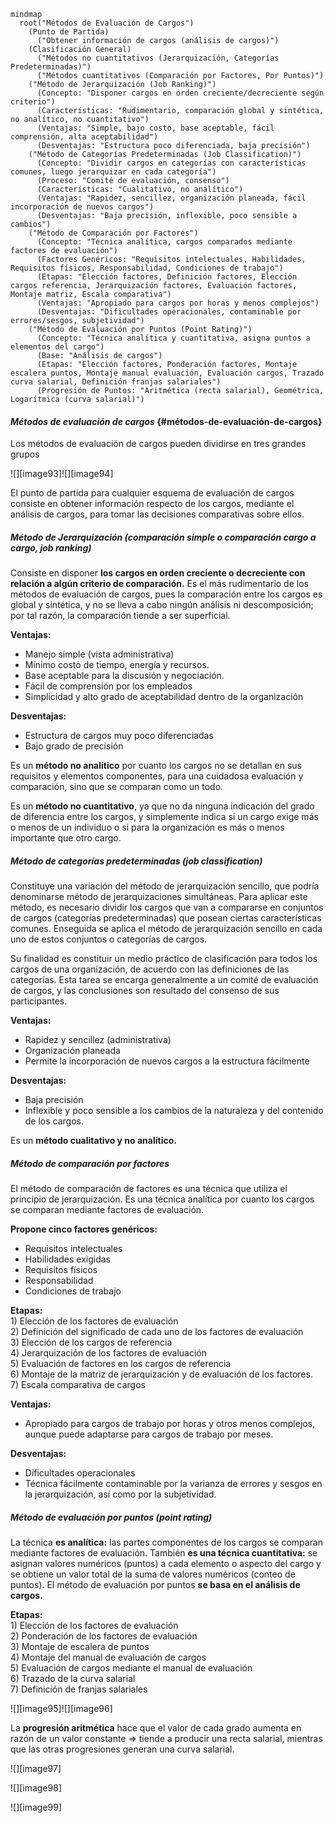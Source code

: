 ```mermaid
mindmap
  root("Métodos de Evaluación de Cargos")
    (Punto de Partida)
      ("Obtener información de cargos (análisis de cargos)")
    (Clasificación General)
      ("Métodos no cuantitativos (Jerarquización, Categorías Predeterminadas)")
      ("Métodos cuantitativos (Comparación por Factores, Por Puntos)")
    ("Método de Jerarquización (Job Ranking)")
      (Concepto: "Disponer cargos en orden creciente/decreciente según criterio")
      (Características: "Rudimentario, comparación global y sintética, no analítico, no cuantitativo")
      (Ventajas: "Simple, bajo costo, base aceptable, fácil comprensión, alta aceptabilidad")
      (Desventajas: "Estructura poco diferenciada, baja precisión")
    ("Método de Categorías Predeterminadas (Job Classification)")
      (Concepto: "Dividir cargos en categorías con características comunes, luego jerarquizar en cada categoría")
      (Proceso: "Comité de evaluación, consenso")
      (Características: "Cualitativo, no analítico")
      (Ventajas: "Rapidez, sencillez, organización planeada, fácil incorporación de nuevos cargos")
      (Desventajas: "Baja precisión, inflexible, poco sensible a cambios")
    ("Método de Comparación por Factores")
      (Concepto: "Técnica analítica, cargos comparados mediante factores de evaluación")
      (Factores Genéricos: "Requisitos intelectuales, Habilidades, Requisitos físicos, Responsabilidad, Condiciones de trabajo")
      (Etapas: "Elección factores, Definición factores, Elección cargos referencia, Jerarquización factores, Evaluación factores, Montaje matriz, Escala comparativa")
      (Ventajas: "Apropiado para cargos por horas y menos complejos")
      (Desventajas: "Dificultades operacionales, contaminable por errores/sesgos, subjetividad")
    ("Método de Evaluación por Puntos (Point Rating)")
      (Concepto: "Técnica analítica y cuantitativa, asigna puntos a elementos del cargo")
      (Base: "Análisis de cargos")
      (Etapas: "Elección factores, Ponderación factores, Montaje escalera puntos, Montaje manual evaluación, Evaluación cargos, Trazado curva salarial, Definición franjas salariales")
      (Progresión de Puntos: "Aritmética (recta salarial), Geométrica, Logarítmica (curva salarial)")
```

#### ***Métodos de evaluación de cargos*** {#métodos-de-evaluación-de-cargos}

Los métodos de evaluación de cargos pueden dividirse en tres grandes grupos

![][image93]![][image94]

El punto de partida para cualquier esquema de evaluación de cargos consiste en obtener información respecto de los cargos, mediante el análisis de cargos, para tomar las decisiones comparativas sobre ellos.

##### **Método de Jerarquización (comparación simple o comparación cargo a cargo, job ranking)**

Consiste en disponer **los cargos en orden creciente o decreciente con relación a algún criterio de comparación.** Es el más rudimentario de los métodos de evaluación de cargos, pues la comparación entre los cargos es global y sintética, y no se lleva a cabo ningún análisis ni descomposición; por tal razón, la comparación tiende a ser superficial.

**Ventajas:**

* Manejo simple (vista administrativa)  
* Mínimo costo de tiempo, energía y recursos.  
* Base aceptable para la discusión y negociación.  
* Fácil de comprensión por los empleados  
* Simplicidad y alto grado de aceptabilidad dentro de la organización

**Desventajas:**

* Estructura de cargos muy poco diferenciadas  
* Bajo grado de precisión

Es un **método no analítico** por cuanto los cargos no se detallan en sus requisitos y elementos componentes, para una cuidadosa evaluación y comparación, sino que se comparan como un todo.

Es un **método no cuantitativo**, ya que no da ninguna indicación del grado de diferencia entre los cargos, y simplemente indica si un cargo exige más o menos de un individuo o si para la organización es más o menos importante que otro cargo.

##### **Método de categorías predeterminadas  (job classification)**

Constituye una variación del método de jerarquización sencillo, que podría denominarse método de jerarquizaciones simultáneas. Para aplicar este método, es necesario dividir los cargos que van a compararse en conjuntos de cargos (categorías predeterminadas) que posean ciertas características comunes. Enseguida se aplica el método de jerarquización sencillo en cada uno de estos conjuntos o categorías de cargos.

Su finalidad es constituir un medio práctico de clasificación para todos los cargos de una organización, de acuerdo con las definiciones de las categorías. Esta tarea se encarga generalmente a un comité de evaluación de cargos, y las conclusiones son resultado del consenso de sus participantes.

**Ventajas:**

* Rapidez y sencillez (administrativa)  
* Organización planeada  
* Permite la incorporación de nuevos cargos a la estructura fácilmente

**Desventajas:**

* Baja precisión  
* Inflexible y poco sensible a los cambios de la naturaleza y del contenido de los cargos.

Es un **método cualitativo y no analítico.**

##### **Método de comparación por factores**

El método de comparación de factores es una técnica que utiliza el principio de jerarquización. Es una técnica analítica por cuanto los cargos se comparan mediante factores de evaluación.

**Propone cinco factores genéricos:**

* Requisitos intelectuales  
* Habilidades exigidas  
* Requisitos físicos  
* Responsabilidad  
* Condiciones de trabajo


**Etapas:**  
1\)      Elección de los factores de evaluación  
2\)      Definición del significado de cada uno de los factores de evaluación  
3\)      Elección de los cargos de referencia  
4\)      Jerarquización de los factores de evaluación  
5\)      Evaluación de factores en los cargos de referencia  
6\)      Montaje de la matriz de jerarquización y de evaluación de los factores.  
7\)      Escala comparativa de cargos

**Ventajas:**

* Apropiado para cargos de trabajo por horas y otros menos complejos, aunque puede adaptarse para cargos de trabajo por meses.

**Desventajas:**

* Dificultades operacionales  
* Técnica fácilmente contaminable por la varianza de errores y sesgos en la jerarquización, así como por la subjetividad.

##### **Método de evaluación por puntos (point rating)**

La técnica **es analítica:** las partes componentes de los cargos se comparan mediante factores de evaluación. También **es una técnica cuantitativa:** se asignan valores numéricos (puntos) a cada elemento o aspecto del cargo y se obtiene un valor total de la suma de valores numéricos (conteo de puntos). El método de evaluación por puntos **se basa en el análisis de cargos.**

**Etapas:**  
1\)      Elección de los factores de evaluación  
2\)      Ponderación de los factores de evaluación  
3\)      Montaje de escalera de puntos  
4\)      Montaje del manual de evaluación de cargos  
5\)      Evaluación de cargos mediante el manual de evaluación  
6\)      Trazado de la curva salarial  
7\)      Definición de franjas salariales

![][image95]![][image96]

La **progresión aritmética** hace que el valor de cada grado aumenta en razón de un valor constante ⇒ tiende a producir una recta salarial, mientras que las otras progresiones generan una curva salarial.

![][image97]

![][image98]

![][image99] 